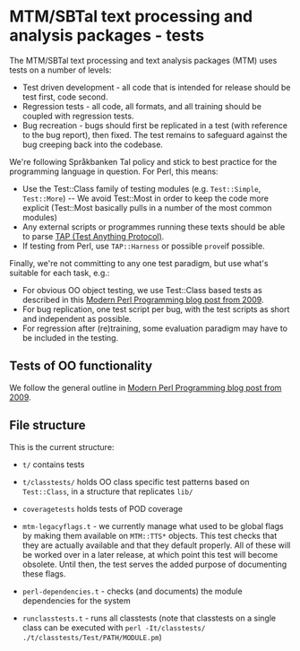 ﻿# MTM/SBTal text processing and analysis packages - tests

The MTM/SBTal text processing and text analysis packages (MTM) uses tests 
on a number of levels:

- Test driven development - all code that is intended for release should be 
test first, code second.
- Regression tests - all code, all formats, and all training should be coupled 
with regression tests.
- Bug recreation - bugs should first be replicated in a test (with reference 
to the bug report), then fixed. The test remains to safeguard against the bug 
creeping back into the codebase.

We're following Språkbanken Tal policy and stick to best practice for the 
programming language in question. For Perl, this means:

- Use the Test::Class family of testing modules (e.g. `Test::Simple`, `Test::More`)
-- We avoid Test::Most in order to keep the code more explicit (Test::Most basically
pulls in a number of the most common modules)
- Any external scripts or programmes running these texts should be able to parse 
[TAP (Test Anything Protocol)](https://en.wikipedia.org/wiki/Test_Anything_Protocol).
- If testing from Perl, use `TAP::Harness` or possible `prove`if possible.

Finally, we're not committing to any one test paradigm, but use what's suitable for each task, e.g.:
- For obvious OO object testing, we use Test::Class based tests as described in this
[Modern Perl Programming blog post from 2009](http://www.modernperlbooks.com/mt/2009/03/organizing-test-suites-with-testclass.html).
- For bug replication, one test script per bug, with the test scripts as short and 
independent as possible.
- For regression after (re)training, some evaluation paradigm may have to be included in the testing.

## Tests of OO functionality

We follow the general outline in [Modern Perl Programming blog post from 2009](http://www.modernperlbooks.com/mt/2009/03/organizing-test-suites-with-testclass.html).

## File structure

This is the current structure:

- `t/` contains tests
- `t/classtests/` holds OO class specific test patterns based on `Test::Class`, in a structure that replicates `lib/`
- `coveragetests` holds tests of POD coverage

- `mtm-legacyflags.t` - we currently manage what used to be global flags by making
them available on `MTM::TTS*` objects. This test checks that they are actually 
available and that they default properly. All of these will be worked over in a 
later release, at which point this test will become obsolete. Until then, the test 
serves the added purpose of documenting these flags.
- `perl-dependencies.t` - checks (and documents) the module dependencies for the system
- `runclasstests.t` - runs all classtests (note that classtests on a single class can 
be executed with `perl -It/classtests/ ./t/classtests/Test/PATH/MODULE.pm`) 
